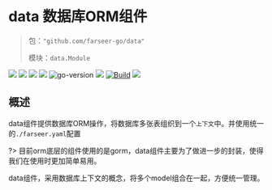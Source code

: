 # data 数据库ORM组件
> 包：`"github.com/farseer-go/data"`
> 
> 模块：`data.Module`

![](https://img.shields.io/github/stars/farseer-go?style=social)
![](https://img.shields.io/github/license/farseer-go/data)
![](https://img.shields.io/github/go-mod/go-version/farseer-go/data)
![](https://img.shields.io/github/v/release/farseer-go/data)
![go-version](https://img.shields.io/github/go-mod/go-version/farseer-go/data)
![](https://img.shields.io/github/languages/code-size/farseer-go/data)
[![Build](https://github.com/farseer-go/data/actions/workflows/go.yml/badge.svg)](https://github.com/farseer-go/data/actions/workflows/go.yml)
![](https://goreportcard.com/badge/github.com/farseer-go/data)

## 概述
data组件提供数据库ORM操作，将数据库多张表组织到一个`上下文`中。并使用统一的`./farseer.yaml`配置

?> 目前orm底层的组件使用的是gorm，data组件主要为了做进一步的封装，使得我们在使用时更加简单易用。

data组件，采用数据库上下文的概念，将多个model组合在一起，方便统一管理。